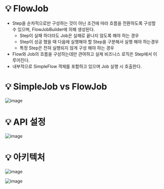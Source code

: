 # 💡 FlowJob

- Step을 순차적으로만 구성하는 것이 아닌 조건에 따라 흐름을 전환하도록 구성할 수 있으며, FlowJobBuilder에 의해 생성된다.
  - Step이 실패 하더라도 Job은 실패로 끝나지 않도록 해야 하는 경우
  - Step이 성공 했을 때 다음에 실행해야 할 Step을 구분해서 실행 해야 하는경우
  - 특정 Step은 전혀 실행되지 않게 구성 해야 하는 경우
- Flow와 Job의 흐름을 구성하는데만 관여하고 실제 비즈니스 로직은 Step에서 이루어진다.
- 내부적으로 SimpleFlow 객체를 포함하고 있으며 Job 실행 시 호출한다.

# 💡 SimpleJob vs FlowJob

![image](https://github.com/user-attachments/assets/d33ce143-f95b-42ab-bd50-da227b3c2792)

# 💡 API 설정

![image](https://github.com/user-attachments/assets/f873b5c1-e09f-4e2c-bae5-f1a4fbe07e0f)

# 💡 아키텍처

![image](https://github.com/user-attachments/assets/f6ae1de8-fa76-46d9-b8db-878eb9c76e66)

![image](https://github.com/user-attachments/assets/d1a21709-395a-4570-b5d4-6721f1916de9)
